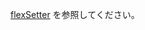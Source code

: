 <a href="#!/api/Ext.Function-method-flexSetter" rel="Ext.Function-method-flexSetter" class="docClass">flexSetter</a>
を参照してください。
